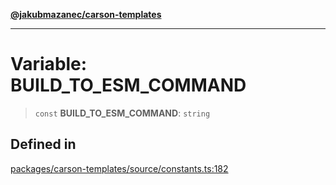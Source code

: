 [**@jakubmazanec/carson-templates**](../README.md)

---

# Variable: BUILD_TO_ESM_COMMAND

> `const` **BUILD_TO_ESM_COMMAND**: `string`

## Defined in

[packages/carson-templates/source/constants.ts:182](https://github.com/jakubmazanec/tools/blob/a4967209f10f2b04ade958bd873ac46f1290cee7/packages/carson-templates/source/constants.ts#L182)
